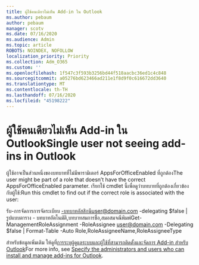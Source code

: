 ```yaml
---
title: ผู้ใช้คนเดียวไม่เห็น Add-in ใน Outlook
ms.author: pebaum
author: pebaum
manager: scotv
ms.date: 07/16/2020
ms.audience: Admin
ms.topic: article
ROBOTS: NOINDEX, NOFOLLOW
localization_priority: Priority
ms.collection: Adm_O365
ms.custom: ''
ms.openlocfilehash: 1f547c3f593b3256bd44f518aacbc36ed1c4c848
ms.sourcegitcommit: a05276bd623466ad211e1f8d9f0c616672dd3640
ms.translationtype: MT
ms.contentlocale: th-TH
ms.lasthandoff: 07/16/2020
ms.locfileid: "45198222"
---
```

# <a name="single-user-not-seeing-add-ins-in-outlook"></a><span data-ttu-id="10b71-102">ผู้ใช้คนเดียวไม่เห็น Add-in ใน Outlook</span><span class="sxs-lookup"><span data-stu-id="10b71-102">Single user not seeing add-ins in Outlook</span></span>

<span data-ttu-id="10b71-103">ผู้ใช้อาจเป็นส่วนหนึ่งของบทบาทที่ไม่มีพารามิเตอร์ AppsForOfficeEnabled ที่ถูกต้อง</span><span class="sxs-lookup"><span data-stu-id="10b71-103">The user might be part of a role that doesn’t have the correct AppsForOfficeEnabled parameter.</span></span> <span data-ttu-id="10b71-104">เรียกใช้ cmdlet นี้เพื่อดูว่าบทบาทที่ถูกต้องเกี่ยวข้องกับผู้ใช้:</span><span class="sxs-lookup"><span data-stu-id="10b71-104">Run this cmdlet to find out if the correct role is associated with the user:</span></span>

<span data-ttu-id="10b71-105">รับ-การจัดการการจัดระเบียบ -บทบาทอัสสิกนีuser@domain.com -delegating $false | รูปแบบตาราง - บทบาทอัตโนมัติ,บทบาทสมการชื่อ,สมอสมจณีพิมพ์</span><span class="sxs-lookup"><span data-stu-id="10b71-105">Get-ManagementRoleAssignment -RoleAssignee user@domain.com -Delegating $false | Format-Table -Auto Role,RoleAssigneeName,RoleAssigneeType</span></span>

<span data-ttu-id="10b71-106">สําหรับข้อมูลเพิ่มเติม ให้ดูที่[การระบุผู้ดูแลระบบและผู้ใช้ที่สามารถติดตั้งและจัดการ Add-in สําหรับ Outlook](https://docs.microsoft.com/exchange/clients-and-mobile-in-exchange-online/add-ins-for-outlook/specify-who-can-install-and-manage-add-ins)</span><span class="sxs-lookup"><span data-stu-id="10b71-106">For more info, see [Specify the administrators and users who can install and manage add-ins for Outlook](https://docs.microsoft.com/exchange/clients-and-mobile-in-exchange-online/add-ins-for-outlook/specify-who-can-install-and-manage-add-ins).</span></span>
